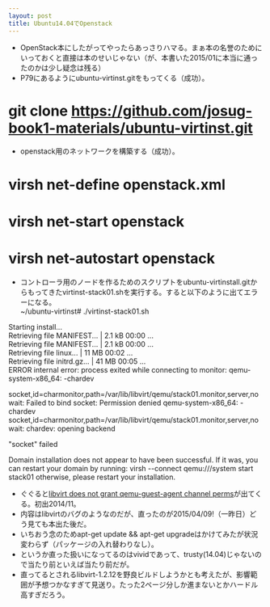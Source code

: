 ```yaml
---
layout: post
title: Ubuntu14.04でOpenstack
---
```

 * OpenStack本にしたがってやったらあっさりハマる。まぁ本の名誉のためにいっておくと直接は本のせいじゃない（が、本書いた2015/01に本当に通ったのかは少し疑念は残る）
 * P79にあるようにubuntu-virtinst.gitをもってくる（成功）。  
 # git clone https://github.com/josug-book1-materials/ubuntu-virtinst.git  
 * openstack用のネットワークを構築する（成功）。  
  # virsh net-define openstack.xml  
  # virsh net-start openstack  
  # virsh net-autostart openstack  
 * コントローラ用のノードを作るためのスクリプトをubuntu-virtinstall.gitからもってきたvirtinst-stack01.shを実行する。すると以下のように出てエラーになる。  
  ~/ubuntu-virtinst# ./virtinst-stack01.sh  
  
  Starting install...   
  Retrieving file MANIFEST...                              | 2.1 kB     00:00 ...  
  Retrieving file MANIFEST...                              | 2.1 kB     00:00 ...  
  Retrieving file linux...                                 |  11 MB     00:02 ...  
  Retrieving file initrd.gz...                             |  41 MB     00:05 ...  
  ERROR    internal error: process exited while connecting to monitor: qemu-system-x86_64: -chardev   
  
  socket,id=charmonitor,path=/var/lib/libvirt/qemu/stack01.monitor,server,nowait: Failed to bind socket: Permission denied
  qemu-system-x86_64: -chardev socket,id=charmonitor,path=/var/lib/libvirt/qemu/stack01.monitor,server,nowait: chardev: opening backend 
  
  "socket" failed
  
  Domain installation does not appear to have been successful.
  If it was, you can restart your domain by running:
    virsh --connect qemu:///system start stack01
  otherwise, please restart your installation.
 * ぐぐると[libvirt does not grant qemu-guest-agent channel perms](https://bugs.launchpad.net/ubuntu/+source/libvirt/+bug/1393842)が出てくる。初出2014/11。
 * 内容はlibvirtのバグのようなのだが、直ったのが2015/04/09!（一昨日）どう見ても本出た後だ。
 * いちおう念のためapt-get update && apt-get upgradeはかけてみたが状況変わらず（パッケージの入れ替わりなし）。
 * というか直った扱いになってるのはvividであって、trusty(14.04)じゃないので当たり前といえば当たり前だが。
 * 直ってるとされるlibvirt-1.2.12を野良ビルドしようかとも考えたが、影響範囲が予想つかなすぎて見送り。たった2ページ分しか進まないとかハードル高すぎだろう。
